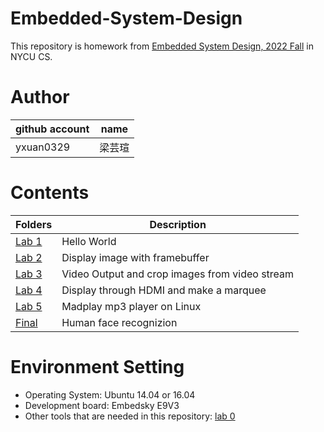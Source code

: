 # Embedded-System-Design
This repository is homework from [Embedded System Design, 2022 Fall](https://timetable.nycu.edu.tw/?r=main/crsoutline&Acy=111&Sem=1&CrsNo=535603&lang=zh-tw) in NYCU CS.


# Author
| github account |   name   |
|----------------|----------|
|  yxuan0329     |  梁芸瑄  |

# Contents
| Folders | Description |
|---------|-------------|
|[Lab 1](/lab1)| Hello World  |
|[Lab 2](/lab2)| Display image with framebuffer |
|[Lab 3](/lab3)| Video Output and crop images from video stream |
|[Lab 4](/lab4)| Display through HDMI and make a marquee |
|[Lab 5](/lab5)| Madplay mp3 player on Linux |
|[Final](/Final)| Human face recognizion |

# Environment Setting
- Operating System: Ubuntu 14.04 or 16.04 <br>
- Development board: Embedsky E9V3 <br>
- Other tools that are needed in this repository: [lab 0](/lab0/111_lab_0.pdf)
